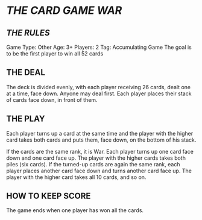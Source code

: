 # _THE CARD GAME WAR_

## _THE RULES_

Game Type: Other
Age: 3+
Players: 2
Tag: Accumulating Game
The goal is to be the first player to win all 52 cards

## THE DEAL
The deck is divided evenly, with each player receiving 26 cards, dealt one at a time, face down. Anyone may deal first. Each player places their stack of cards face down, in front of them.

## THE PLAY
Each player turns up a card at the same time and the player with the higher card takes both cards and puts them, face down, on the bottom of his stack.

If the cards are the same rank, it is War. Each player turns up one card face down and one card face up. The player with the higher cards takes both piles (six cards). If the turned-up cards are again the same rank, each player places another card face down and turns another card face up. The player with the higher card takes all 10 cards, and so on.

## HOW TO KEEP SCORE
The game ends when one player has won all the cards.